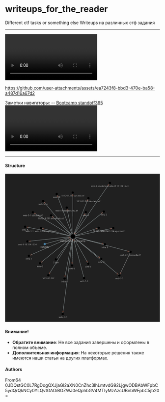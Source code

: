 # writeups_for_the_reader
Different ctf tasks or something else
Writeups на различных стф задания 

---

![Демонстрация](https://github.com/username6345/writeups_for_the_reader/blob/main/image/Obsidian_LWjDhl2QDD.mp4)

https://github.com/user-attachments/assets/ea7243f8-bbd3-470e-ba58-a487d16a67d2



Заметки навигаторы:
--  [Bootcamp standoff365](Standoff365/Bootcamp/Bootcamp%20standoff365.md)
![](image/Obsidian_LWjDhl2QDD.mp4)

---
#### Structure

![](image/Pasted%20image%2020241022233137.png)

#### Внимание!

- **Обратите внимание**: Не все задания завершены и оформлены в полном объеме.
- **Дополнительная информация**: На некоторые решения также имеются наши статьи на других платформах.

#### Authors
From64 
0JDQstGC0L7RgDogQXJjaGl2aXN0CnZhc3lhLmtvdG92LjgwODBAbWFpbC5ydQrQkNCy0YLQvtGAOiBOZWJ0eQphbGV4MTIyMzAzcUBnbWFpbC5jb20=
